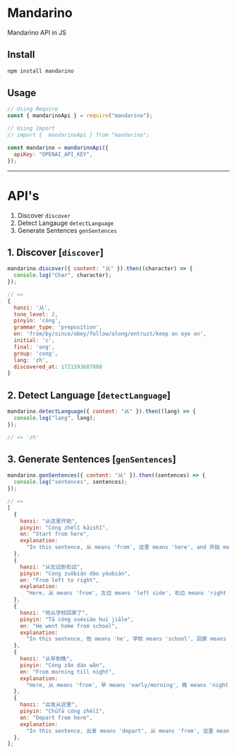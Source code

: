 # Mandarino

Mandarino API in JS

## Install

```bash
npm install mandarino
```

## Usage

```javascript
// Using Require
const { mandarinoApi } = require("mandarino");

// Using Import
// import {  mandarinoApi } from "mandarino";

const mandarino = mandarinoApi({
  apiKey: "OPENAI_API_KEY",
});
```

---

# API's

1. Discover `discover`
2. Detect Langauge `detectLanguage`
3. Generate Sentences `genSentences`

## 1. Discover [`discover`]

```javascript
mandarino.discover({ content: "从" }).then((character) => {
  console.log("Char", character);
});

// =>
{
  hanzi: '从',
  tone_level: 2,
  pinyin: 'cóng',
  grammar_type: 'preposition',
  en: 'from/by/since/obey/follow/along/entrust/keep an eye on',
  initial: 'c',
  final: 'ong',
  group: 'cong',
  lang: 'zh',
  discovered_at: 1721593687888
}
```

## 2. Detect Language [`detectLanguage`]

```js
mandarino.detectLanguage({ content: "从" }).then((lang) => {
  console.log("lang", lang);
});

// => 'zh'
```

## 3. Generate Sentences [`genSentences`]

```javascript
mandarino.genSentences({ content: "从" }).then((sentences) => {
  console.log("sentences", sentences);
});

// =>
[
  {
    hanzi: "从这里开始",
    pinyin: "Cóng zhèlǐ kāishǐ",
    en: "Start from here",
    explanation:
      "In this sentence, 从 means 'from', 这里 means 'here', and 开始 means 'start'. Combined, 从这里开始 means 'Start from here'.",
  },
  {
    hanzi: "从左边到右边",
    pinyin: "Cóng zuǒbiān dào yòubiān",
    en: "From left to right",
    explanation:
      "Here, 从 means 'from', 左边 means 'left side', 右边 means 'right side'. Combined, 从左边到右边 means 'From left to right'.",
  },
  {
    hanzi: "他从学校回家了",
    pinyin: "Tā cóng xuéxiào huí jiāle",
    en: "He went home from school",
    explanation:
      "In this sentence, 他 means 'he', 学校 means 'school', 回家 means 'go home'. Combined, 他从学校回家了 means 'He went home from school'.",
  },
  {
    hanzi: "从早到晚",
    pinyin: "Cóng zǎo dào wǎn",
    en: "From morning till night",
    explanation:
      "Here, 从 means 'from', 早 means 'early/morning', 晚 means 'night'. Combined, 从早到晚 means 'From morning till night'.",
  },
  {
    hanzi: "出发从这里",
    pinyin: "Chūfā cóng zhèlǐ",
    en: "Depart from here",
    explanation:
      "In this sentence, 出发 means 'depart', 从 means 'from', 这里 means 'here'. Combined, 出发从这里 means 'Depart from here'.",
  },
];
```

